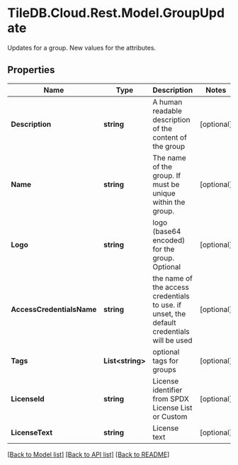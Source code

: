 # TileDB.Cloud.Rest.Model.GroupUpdate
Updates for a group. New values for the attributes.

## Properties

Name | Type | Description | Notes
------------ | ------------- | ------------- | -------------
**Description** | **string** | A human readable description of the content of the group | [optional] 
**Name** | **string** | The name of the group. If must be unique within the group. | [optional] 
**Logo** | **string** | logo (base64 encoded) for the group. Optional | [optional] 
**AccessCredentialsName** | **string** | the name of the access credentials to use. if unset, the default credentials will be used | [optional] 
**Tags** | **List&lt;string&gt;** | optional tags for groups | [optional] 
**LicenseId** | **string** | License identifier from SPDX License List or Custom | [optional] 
**LicenseText** | **string** | License text | [optional] 

[[Back to Model list]](../README.md#documentation-for-models) [[Back to API list]](../README.md#documentation-for-api-endpoints) [[Back to README]](../README.md)

